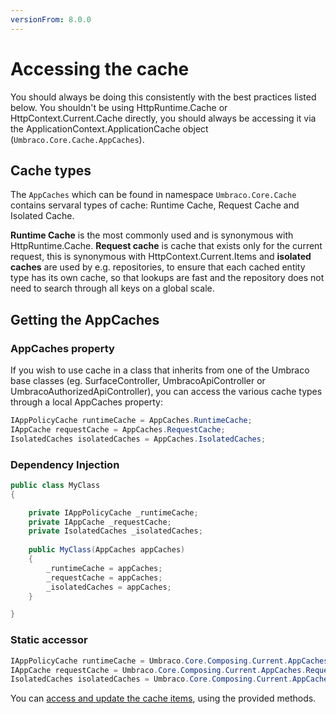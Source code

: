 ```yaml
---
versionFrom: 8.0.0
---
```


# Accessing the cache

You should always be doing this consistently with the best practices listed below. You shouldn't be using HttpRuntime.Cache or HttpContext.Current.Cache directly, you should always be accessing it via the ApplicationContext.ApplicationCache object (`Umbraco.Core.Cache.AppCaches`).

## Cache types

The `AppCaches` which can be found in namespace `Umbraco.Core.Cache` contains servaral types of cache: Runtime Cache, Request Cache and Isolated Cache.

**Runtime Cache** is the most commonly used and is synonymous with HttpRuntime.Cache.
**Request cache** is cache that exists only for the current request, this is synonymous with HttpContext.Current.Items and **isolated caches** are used by e.g. repositories, to ensure that each cached entity type has its own cache, so that lookups are fast and the repository does not need to search through all keys on a global scale.


## Getting the AppCaches

### AppCaches property
If you wish to use cache in a class that inherits from one of the Umbraco base classes (eg. SurfaceController, UmbracoApiController or UmbracoAuthorizedApiController), you can access the various cache types through a local AppCaches property:

```csharp
IAppPolicyCache runtimeCache = AppCaches.RuntimeCache;
IAppCache requestCache = AppCaches.RequestCache;
IsolatedCaches isolatedCaches = AppCaches.IsolatedCaches;
```

### Dependency Injection

```csharp
public class MyClass
{

    private IAppPolicyCache _runtimeCache;
    private IAppCache _requestCache;
	private IsolatedCaches _isolatedCaches;
	
    public MyClass(AppCaches appCaches)
    {
        _runtimeCache = appCaches;
        _requestCache = appCaches;
        _isolatedCaches = appCaches;
    }

}
```

### Static accessor


```csharp
IAppPolicyCache runtimeCache = Umbraco.Core.Composing.Current.AppCaches.RuntimeCache;
IAppCache requestCache = Umbraco.Core.Composing.Current.AppCaches.RequestCache;
IsolatedCaches isolatedCaches = Umbraco.Core.Composing.Current.AppCaches.IsolatedCaches;
```

You can [access and update the cache items](updating-cache.md), using the provided methods.
